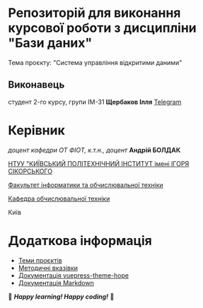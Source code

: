 
# Репозиторій для виконання курсової роботи з дисципліни "Бази даних"

Тема проєкту: "Система управління відкритими даними"

## Виконавець
студент 2-го курсу, групи ІМ-31 **Щербаков Ілля** [Telegram](https://t.me/Ilya_net)

# Керівник
*доцент кафедри ОТ ФІОТ, к.т.н., доцент*<span padding-right:5em></span> **Андрій БОЛДАК** 

[НТУУ "КИЇВСЬКИЙ ПОЛІТЕХНІЧНИЙ ІНСТИТУТ імені ІГОРЯ СІКОРСЬКОГО](https://kpi.ua/)

[Факультет інформатики та обчислювальної техніки](https://fiot.kpi.ua/)

[Кафедра обчислювальної техніки](https://comsys.kpi.ua/)

Київ

# Додаткова інформація

- [Теми проєктів](./guidelines/themes.md)
- [Методичні вказівки](./guidelines/guidelines.md)
- [Документація vuepress-theme-hope](https://theme-hope.vuejs.press/)
- [Документація Markdown](https://theme-hope.vuejs.press/cookbook/markdown/)

🥰  ***Happy learning! Happy coding!*** 🥰
